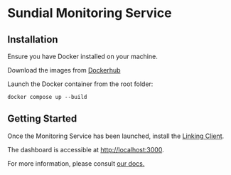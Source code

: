 # Sundial Monitoring Service

## Installation
Ensure you have Docker installed on your machine.

Download the images from [Dockerhub]()

Launch the Docker container from the root folder:

`docker compose up --build`

## Getting Started
Once the Monitoring Service has been launched, install the [Linking Client](https://github.com/Project-Sundial/linking-client-executables).

The dashboard is accessible at [http://localhost:3000](http://localhost:3000).

For more information, please consult [our docs.](https://sundial-docs.notion.site/Documentation-30c6f3cb1290473687ef55f8e4142e2e?pvs=4)
